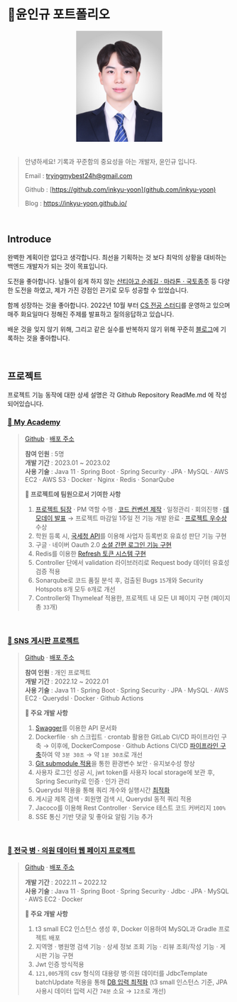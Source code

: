 # 🌱윤인규 포트폴리오

<div align = "center">
<img src="https://raw.githubusercontent.com/buinq/imageServer/main/img/%EC%9C%A4%EC%9D%B8%EA%B7%9C%EB%8B%98.jpg" alt="윤인규님" style="height:250px;" />
</div>
<br>

> 안녕하세요! 기록과 꾸준함의 중요성을 아는 개발자, 윤인규 입니다. 
>
> Email : tryingmybest24h@gmail.com
>
> Github : [https://github.com/inkyu-yoon](github.com/inkyu-yoon)
> 
> Blog : https://inkyu-yoon.github.io/

<br>

## Introduce
완벽한 계획이란 없다고 생각합니다. 최선을 기획하는 것 보다 최악의 상황을 대비하는 백엔드 개발자가 되는 것이 목표입니다.

도전을 좋아합니다. 남들이 쉽게 하지 않는 [산티아고 순례길 · 마라톤 · 국토종주](https://blog.naver.com/inkyu312) 등 다양한 도전을 하였고, 제가 가진 강점인 끈기로 모두 성공할 수 있었습니다. 

함께 성장하는 것을 좋아합니다. 2022년 10월 부터 [CS 전공 스터디](https://likelion.notion.site/1fc7e387b5634bde9fd922ee808a50dc)를 운영하고 있으며 매주 화요일마다 정해진 주제를 발표하고 질의응답하고 있습니다.

배운 것을 잊지 않기 위해, 그리고 같은 실수를 반복하지 않기 위해 꾸준히 [블로그](https://inkyu-yoon.github.io/)에 기록하는 것을 좋아합니다.

<br>

## 프로젝트
프로젝트 기능 동작에 대한 상세 설명은 각 Github Repository ReadMe.md 에 작성되어있습니다.
<br>
### [🏫 My Academy](https://github.com/mutsa-team6/myacademy)
> [Github](https://github.com/mutsa-team6/myacademy) · [배포 주소](http://ec2-13-209-97-187.ap-northeast-2.compute.amazonaws.com/)  
>  
> **참여 인원** : 5명  
> **개발 기간** : 2023.01 ~ 2023.02  
> **사용 기술** : Java 11 · Spring Boot · Spring Security · JPA · MySQL · AWS EC2 · AWS S3 · Docker · Nginx · Redis · SonarQube  
> 
> **📌 프로젝트에 팀원으로서 기여한 사항**  
>  
> 1.  [프로젝트 팀장](https://likelion.notion.site/3ebdea86f2f642699fa071b76c94d45f) · PM 역할 수행 · [코드 컨벤션 제작](https://inkyu-yoon.github.io/docs/Project/CodeConvention) · 일정관리 · 회의진행 · [데모데이 발표](https://www.canva.com/design/DAFaeRUJKBk/PQHdXXa61qBj0EwnS3adSw/view?utm_content=DAFaeRUJKBk&utm_campaign=share_your_design&utm_medium=link&utm_source=shareyourdesignpanel) → 프로젝트 마감일 1주일 전 기능 개발 완료 · [프로젝트 우수상](https://tryingmybest24.notion.site/2-d44ca58384c24c99a061caed3645014e) 수상  
> 2.  학원 등록 시, [국세청 API](https://www.data.go.kr/tcs/dss/selectApiDataDetailView.do?publicDataPk=15081808#/%EC%82%AC%EC%97%85%EC%9E%90%EB%93%B1%EB%A1%9D%EC%A0%95%EB%B3%B4%20%EC%A7%84%EC%9C%84%ED%99%95%EC%9D%B8%20API/validate)를 이용해 사업자 등록번호 유효성 판단 기능 구현  
> 3. 구글 · 네이버 Oauth 2.0 [소셜 간편 로그인 기능 구현](https://inkyu-yoon.github.io/docs/Language/SpringBoot/OauthLogin#9-%ED%85%8C%EC%8A%A4%ED%8A%B8)   
> 4.  Redis를 이용한 [Refresh 토큰 시스템 구현](https://inkyu-yoon.github.io/docs/Language/SpringBoot/RefreshToken)  
> 5.  Controller 단에서 validation 라이브러리로 Request body 데이터 유효성 검증 적용  
> 6.  Sonarqube로 코드 품질 분석 후, 검출된 Bugs `15`개와 Security Hotspots `8`개 모두 `0`개로 개선  
> 7.  Controller와 Thymeleaf 적용한, 프로젝트 내 모든 UI 페이지 구현 (페이지 총 `33`개)
>

<br>

### [💌 SNS 게시판 프로젝트](https://github.com/inkyu-yoon/sns_project)
> [Github](https://github.com/inkyu-yoon/sns_project) · [배포 주소](http://ec2-13-231-48-116.ap-northeast-1.compute.amazonaws.com:8080/)  
>  
> **참여 인원** : 개인 프로젝트  
> **개발 기간** : 2022.12 ~ 2022.01  
> **사용 기술** : Java 11 · Spring Boot · Spring Security · JPA · MySQL · AWS EC2 · Querydsl · Docker · Github Actions  
> 
> **📌 주요 개발 사항**  
>  
> 1.  [Swagger](http://ec2-13-231-48-116.ap-northeast-1.compute.amazonaws.com:8080/swagger-ui/)를 이용한 API 문서화
> 2.  Dockerfile · sh 스크립트 · crontab 활용한 GitLab CI/CD 파이프라인 구축 
→  이후에, DockerCompose · Github Actions CI/CD [파이프라인 구축](https://inkyu-yoon.github.io/docs/Learned/Docker/GitActionsCICD)하여 약 `3분 30초` → 약 `1분 30초`로 개선  
> 3. [Git submodule 적용](https://inkyu-yoon.github.io/docs/Learned/Git/GitSubmodule)을 통한 환경변수 보안 · 유지보수성 향상
> 4.  사용자 로그인 성공 시, jwt token를 사용자 local storage에 보관 후, Spring Security로 인증 · 인가 관리 
> 5.   Querydsl 적용을 통해 쿼리 개수와 실행시간 [최적화](https://inkyu-yoon.github.io/docs/Language/JPA/UseQuerydsl)  
> 6.  게시글 제목 검색 · 회원명 검색 시, Querydsl 동적 쿼리 적용
> 7.  Jacoco를 이용해 Rest Controller · Service 테스트 코드 커버리지 `100%` 
> 8. SSE 통신 기반 댓글 및 좋아요 알림 기능 추가

<br>

### [🏣 전국 병 · 의원 데이터 웹 페이지 프로젝트](https://github.com/inkyu-yoon/hospital_web)
> [Github](https://github.com/inkyu-yoon/hospital_web) · [배포 주소](http://ec2-13-231-48-116.ap-northeast-1.compute.amazonaws.com:8081/hospitals)  
>
> **개발 기간** : 2022.11 ~ 2022.12  
> **사용 기술** : Java 11 · Spring Boot · Spring Security · Jdbc · JPA · MySQL · AWS EC2 · Docker 
> 
> **📌 주요 개발 사항**  
>  
> 1. t3 small EC2 인스턴스 생성 후, Docker 이용하여 MySQL과 Gradle 프로젝트 배포  
> 2. 지역명 · 병원명 검색 기능 · 상세 정보 조회 기능 · 리뷰 조회/작성 기능 · 게시판 기능 구현 
> 3. Jwt 인증 방식적용 
> 4.   `121,005`개의 csv 형식의 대용량 병·의원 데이터를 JdbcTemplate batchUpdate 적용을 통해 [DB 입력 최적화](https://inkyu-yoon.github.io/docs/Language/Spring/JdbcBatchUpdate) (t3 small 인스턴스 기준, JPA 사용시 데이터 입력 시간 `74분` 소요 → `12초`로 개선)
>
